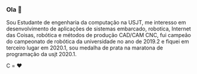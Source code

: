 ### Ola 👋

Sou Estudante de engenharia da computação na USJT, me interesso em desenvolvimento de aplicações de sistemas embarcado, robotica, Internet das Coisas, robótica e métodos de produção CAD/CAM CNC, fui campeão do campeonato de robótica da universidade no ano de 2019.2 e fiquei em terceiro lugar em 2020.1, sou medalha de prata na maratona de programação da usjt 2020.1.

C = :heart: 
<!-- Projeto Atual ⚡ `JukeBOX` - Caixa de som com raspberry pi -->
